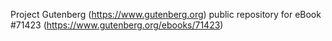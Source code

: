 Project Gutenberg (https://www.gutenberg.org) public repository
for eBook #71423 (https://www.gutenberg.org/ebooks/71423)
